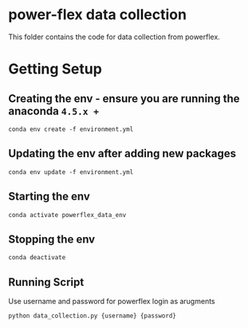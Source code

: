 # power-flex data collection
This folder contains the code for data collection from powerflex.

# Getting Setup

## Creating the env - ensure you are running the anaconda `4.5.x +`
```
conda env create -f environment.yml
```

## Updating the env after adding new packages
```
conda env update -f environment.yml
```

## Starting the env
```
conda activate powerflex_data_env
```

## Stopping the env
```
conda deactivate
```

## Running Script
Use username and password for powerflex login as arugments
```
python data_collection.py {username} {password}
```

